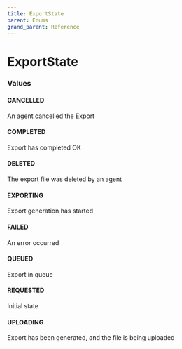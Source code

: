 ```yaml
---
title: ExportState
parent: Enums
grand_parent: Reference
---
```


# ExportState

<h3 id="values">Values</h3>

  <h4 id="cancelled" class="name anchored">CANCELLED</h4>

  <div class="description-wrapper">
   <p>An agent cancelled the Export</p>
  </div>

  <h4 id="completed" class="name anchored">COMPLETED</h4>

  <div class="description-wrapper">
   <p>Export has completed OK</p>
  </div>

  <h4 id="deleted" class="name anchored">DELETED</h4>

  <div class="description-wrapper">
   <p>The export file was deleted by an agent</p>
  </div>

  <h4 id="exporting" class="name anchored">EXPORTING</h4>

  <div class="description-wrapper">
   <p>Export generation has started</p>
  </div>

  <h4 id="failed" class="name anchored">FAILED</h4>

  <div class="description-wrapper">
   <p>An error occurred</p>
  </div>

  <h4 id="queued" class="name anchored">QUEUED</h4>

  <div class="description-wrapper">
   <p>Export in queue</p>
  </div>

  <h4 id="requested" class="name anchored">REQUESTED</h4>

  <div class="description-wrapper">
   <p>Initial state</p>
  </div>

  <h4 id="uploading" class="name anchored">UPLOADING</h4>

  <div class="description-wrapper">
   <p>Export has been generated, and the file is being uploaded</p>
  </div>

